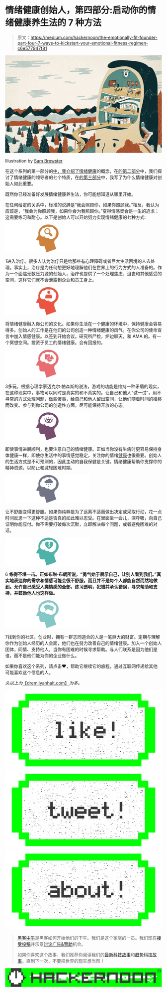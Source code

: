 # 情绪健康创始人，第四部分:启动你的情绪健康养生法的 7 种方法

> 原文：<https://medium.com/hackernoon/the-emotionally-fit-founder-part-four-7-ways-to-kickstart-your-emotional-fitness-regimen-c6e577947f81>

![](img/ad89fa6f5f524ac14e9128ac51db7146.png)

Illustration by [Sam Brewster](https://www.sambrewster.com/)

在这个系列的第一部分的[中，我介绍了情绪](https://hackernoon.com/the-emotionally-fit-founder-part-one-what-is-emotional-fitness-628fceaac145)[健康](https://hackernoon.com/tagged/fitness)的概念，在[的第二部分](https://hackernoon.com/the-emotionally-fit-founder-part-two-7-traits-of-emotionally-fit-leaders-10c8908efb24)中，我们探讨了情绪健康的领导者的七个特质，在[的第三部分](https://hackernoon.com/the-emotionally-fit-founder-part-three-why-is-emotional-fitness-imperative-be2d3d6b3847)中，我写了为什么情绪健康对创始人如此重要。

既然你已经准备好发展情绪健康养生法，你可能想知道从哪里开始。

在任何给定的关系中，标准的说辞是“我会照顾你，如果你照顾我。”相反，我认为应该是，“我会为你照顾我，如果你会为我照顾你。”变得情感契合是一生的追求；这需要练习和耐心。以下是创始人可以开始努力实现情绪健康的七种方式:

![](img/04ee52f4f7ddb93ad44bfa2f0f98439f.png)

1进入治疗。很多人认为治疗只是给那些有心理障碍或者巨大生活困境的人去处理。事实上，治疗是为任何想更好地理解他们在世界上的行为方式的人准备的。作为一个面临无数压力源的创始人，治疗也提供了一个处理焦虑、沮丧和其他感受的空间，这样它们就不会泄露到企业和员工身上。

![](img/b3c4298a8b83aeab7f65fdbf5ed58d28.png)

将情绪健康融入你公司的文化。如果你生活在一个健康的环境中，保持健康会容易得多。创始人的工作是在他们的公司创造一种情绪健康的风气。在你公司的使命宣言中加入情感健康。以签到开始会议。研究所尸检，炉边聊天，和 AMA 的。有一个冥想空间。投资于员工的情绪健康。会有回报的。

![](img/3e898519a3007206342b840fa07da01a.png)

3多玩。根据心理学家迈克尔·帕森斯的说法，游戏的功能是维持一种矛盾的现实，在这种现实中，事物可以同时是真实的和不真实的。让自己和他人“试一试”，用不寻常的方式处理问题，做些傻事，给自己和他人留出空间，让他们随着时间的推移而改变。参与到你公司的创造性方面，尽可能保持开放的心态。

![](img/76b6b8daf0366409f62349835200a187.png)

即使事情进展顺利，也要注意自己的情绪健康。正如当你没有生病时更容易保持身体健康一样，即使你生活中的事情感觉稳定，关注你的情绪[健康](https://hackernoon.com/tagged/health)也很重要。创始人的生活方式是不可预测的，因此主动的自我保健是关键。情绪健康帮助你支撑你的精神资源，以防止和减轻困难时期。

![](img/9fb478d294030d89ae59adeba1232cf7.png)

让不舒服变得更舒服。如果你纯粹是为了远离不适而做出决定或采取行动，花一点时间反思一下这种不适是否真的如此难以忍受。在里面坐一会儿，深呼吸，向自己证明你能应付。你不需要打破每次沉默，立即解决每个问题，或者避免困难的对话。

![](img/762497b1d946679c7bf4521d27c3fe3e.png)

6 **练得不堪一击。正如布琳·布朗所说，“勇气始于展示自己，让别人看到我们。”真实地表达你的需求和情感可能会很不舒服，而且并不是每个人都能自然而然地做到。允许自己感受人类情感的全部，练习透明，犯错并承认错误，寻求帮助和支持，并鼓励他人也这样做。**

![](img/d0288a72e97c41bbaaf5436b1d0acd47.png)

7找到你的社区。创业时，拥有一群志同道合的人是一笔巨大的财富。定期与理解你作为创始人经历的人会面，他们也在努力改善自己的情绪健康。加入一个创始人团体，同情、支持他人，当你有困难的时候寻求帮助。与人们联系是因为他们是谁，而不是他们能为你的企业做什么。

如果你喜欢这个系列，请点击❤，帮助它继续它的旅程，通过互联网传递给其他可能喜欢这个信息的人。

*头以上为*[【dremilyanhalt.com】](http://dremilyanhalt.com)*为多。*

[![](img/50ef4044ecd4e250b5d50f368b775d38.png)](http://bit.ly/HackernoonFB)[![](img/979d9a46439d5aebbdcdca574e21dc81.png)](https://goo.gl/k7XYbx)[![](img/2930ba6bd2c12218fdbbf7e02c8746ff.png)](https://goo.gl/4ofytp)

> [黑客中午](http://bit.ly/Hackernoon)是黑客如何开始他们的下午。我们是这个家庭的一员。我们现在[接受投稿](http://bit.ly/hackernoonsubmission)并乐意[讨论广告&赞助](mailto:partners@amipublications.com)机会。
> 
> 如果你喜欢这个故事，我们推荐你阅读我们的[最新科技故事](http://bit.ly/hackernoonlatestt)和[趋势科技故事](https://hackernoon.com/trending)。直到下一次，不要把世界的现实想当然！

![](img/be0ca55ba73a573dce11effb2ee80d56.png)